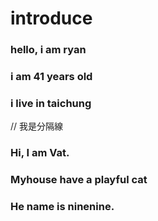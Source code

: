 # introduce
### hello, i am ryan
### i am 41 years old
### i live in taichung
//  我是分隔線
### Hi, I am Vat.
### Myhouse have a playful cat
### He name is ninenine.
